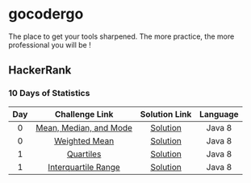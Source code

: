 # gocodergo

The place to get your tools sharpened. The more practice, the more professional you will be !

## HackerRank

### 10 Days of Statistics

| Day | Challenge Link | Solution Link | Language | 
|:---:|:-----------------------:|:------------:|:--------:|
|  0  | [Mean, Median, and Mode](https://www.hackerrank.com/challenges/s10-basic-statistics) | [Solution](https://github.com/leightek/gocodergo/blob/main/src/main/java/leightek/hackerrank/tendaysstat/MeanMedianMode.java) |Java 8 |
|  0  | [Weighted Mean](https://www.hackerrank.com/challenges/s10-weighted-mean) | [Solution](https://github.com/leightek/gocodergo/blob/main/src/main/java/leightek/hackerrank/tendaysstat/WeightedMean.java) | Java 8 |
|  1  | [Quartiles](https://www.hackerrank.com/challenges/s10-quartiles) | [Solution](https://github.com/leightek/gocodergo/blob/main/src/main/java/leightek/hackerrank/tendaysstat/Quartiles.java) | Java 8 |
|  1  | [Interquartile Range](https://www.hackerrank.com/challenges/s10-interquartile-range) | [Solution](https://github.com/leightek/gocodergo/blob/main/src/main/java/leightek/hackerrank/tendaysstat/InterquartileRange.java) | Java 8 |